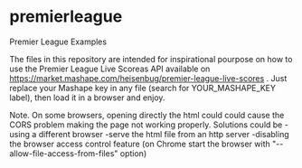 # premierleague
Premier League Examples

The files in this repository are intended for inspirational pourpose on how to use the Premier League Live Scoreas API 
available on https://market.mashape.com/heisenbug/premier-league-live-scores .
Just replace your Mashape key in any file (search for YOUR_MASHAPE_KEY label), then load it in a browser and enjoy.

Note.
On some browsers, opening directly the html could could cause the CORS problem making the page not working properly.
Solutions could be
-using a different browser
-serve the html file from an http server
-disabling the browser access control feature (on Chrome start the browser with "--allow-file-access-from-files" option)
